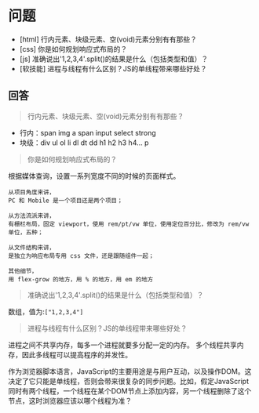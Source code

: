 # 问题

+ [html] 行内元素、块级元素、空(void)元素分别有有那些？
+ [css] 你是如何规划响应式布局的？
+ [js] 准确说出'1,2,3,4'.split()的结果是什么（包括类型和值）？
+ [软技能] 进程与线程有什么区别？JS的单线程带来哪些好处？

## 回答

> 行内元素、块级元素、空(void)元素分别有有那些？

+ 行内：span img a span  input select strong
+ 块级：div ul ol li dl dt dd h1 h2 h3 h4… p

> 你是如何规划响应式布局的？

根据媒体查询，设置一系列宽度不同的时候的页面样式。

```
从项目角度来讲，
PC 和 Mobile 是一个项目还是两个项目；

从方法流派来讲，
有栅栏布局，固定 viewport，使用 rem/pt/vw 单位，使用定位百分比，修改为 rem/vw 单位，五种；

从文件结构来讲，
是独立为响应布局专用 css 文件，还是跟随组件一起；

其他细节，
用 flex-grow 的地方，用 % 的地方，用 em 的地方
```


> 准确说出'1,2,3,4'.split()的结果是什么（包括类型和值）？

数组，值为:`["1,2,3,4"]`

> 进程与线程有什么区别？JS的单线程带来哪些好处？

进程之间不共享内存，每多一个进程就要多分配一定的内存。
多个线程共享内存，因此多线程可以提高程序的并发性。

作为浏览器脚本语言，JavaScript的主要用途是与用户互动，以及操作DOM。这决定了它只能是单线程，否则会带来很复杂的同步问题。比如，假定JavaScript同时有两个线程，一个线程在某个DOM节点上添加内容，另一个线程删除了这个节点，这时浏览器应该以哪个线程为准？
